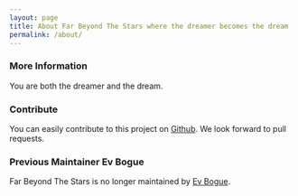 ```yaml
---
layout: page
title: About Far Beyond The Stars where the dreamer becomes the dream
permalink: /about/
---
```


### More Information

You are both the dreamer and the dream.

### Contribute

You can easily contribute to this project on <a href="https://github.com/sunnankar/farbeyondthestars">Github</a>. We look forward to pull requests.

### Previous Maintainer Ev Bogue

Far Beyond The Stars is no longer maintained by <a href="http://evbogue.com/">Ev Bogue</a>.
